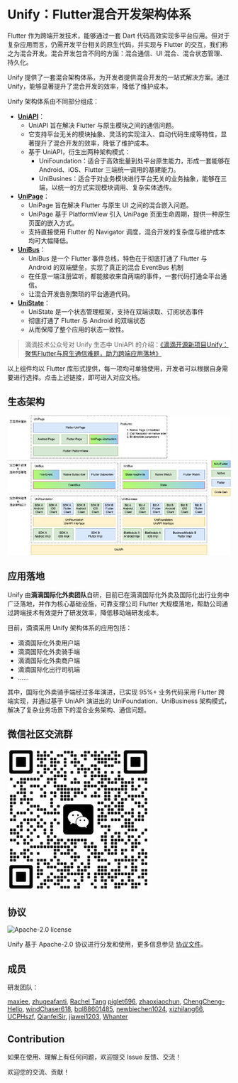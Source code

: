 # Unify：Flutter混合开发架构体系

Flutter 作为跨端开发技术，能够通过一套 Dart 代码高效实现多平台应用。但对于复杂应用而言，仍需开发平台相关的原生代码，并实现与 Flutter 的交互，我们称之为混合开发。混合开发包含不同的方面：混合通信、UI 混合、混合状态管理、持久化。

Unify 提供了一套混合架构体系，为开发者提供混合开发的一站式解决方案。通过 Unify，能够显著提升了混合开发的效率，降低了维护成本。

Unify 架构体系由不同部分组成：

- **[UniAPI](https://github.com/didi/Unify/tree/master/packages/unify_uni_api)**：
  - UniAPI 旨在解决 Flutter 与原生模块之间的通信问题。
  - 它支持平台无关的模块抽象、灵活的实现注入、自动代码生成等特性，显著提升了混合开发的效率，降低了维护成本。
  - 基于 UniAPI，衍生出两种架构模式：
    - UniFoundation：适合于高效批量到处平台原生能力，形成一套能够在 Android、iOS、Flutter 三端统一调用的基建能力。
    - UniBusines：适合于对业务模块进行平台无关的业务抽象，能够在三端，以统一的方式实现模块调用、复杂实体透传。
- **[UniPage](https://github.com/didi/Unify/tree/master/packages/unify_uni_page)**：
  - UniPage 旨在解决 Flutter 与原生 UI 之间的混合嵌入问题。
  - UniPage 基于 PlatformView 引入 UniPage 页面生命周期，提供一种原生页面的嵌入方式。
  - 支持直接使用 Flutter 的 Navigator 调度，混合开发的复杂度与维护成本均可大幅降低。
- **[UniBus](https://github.com/didi/Unify/tree/master/packages/unify_uni_bus)**：
  - UniBus 是一个 Flutter 事件总线，特色在于彻底打通了 Flutter 与 Android 的双端壁垒，实现了真正的混合 EventBus 机制 
  - 在任意一端注册监听，都能接收来自两端的事件，一套代码打通全平台通信。
  - 让混合开发告别繁琐的平台通道代码。
- **[UniState](https://github.com/didi/Unify/tree/master/packages/unify_uni_state)**：
  - UniState 是一个状态管理框架，支持在双端读取、订阅状态事件
  - 彻底打通了 Flutter 与 Android 的双端状态
  - 从而保障了整个应用的状态一致性。

> 滴滴技术公众号对 Unify 生态中 UniAPI 的介绍：[《滴滴开源新项目Unify：聚焦Flutter与原生通信难题，助力跨端应用落地》](https://mp.weixin.qq.com/s/Di8czdY3KCqDAYrzEvePrg)

以上组件均以 Flutter 库形式提供，每一项均可单独使用，开发者可以根据自身需要进行选择。点击上述链接，即可进入对应文档。

## 生态架构

![](doc/public/unify-arch-2025-05.png)

## 应用落地

Unify 由**滴滴国际化外卖团队**自研，目前已在滴滴国际化外卖及国际化出行业务中广泛落地，并作为核心基础设施，可靠支撑公司 Flutter 大规模落地，帮助公司通过跨端技术有效提升了研发效率，降低移动端研发成本。

目前，滴滴采用 Unify 架构体系的应用包括：

- 滴滴国际化外卖用户端
- 滴滴国际化外卖骑手端
- 滴滴国际化外卖商户端
- 滴滴国际化出行司机端
- ……

其中，国际化外卖骑手端经过多年演进，已实现 95%+ 业务代码采用 Flutter 跨端实现，并通过基于 UniAPI 演进出的 UniFoundation、UniBusiness 架构模式，解决了复杂业务场景下的混合业务架构、通信问题。

## 微信社区交流群

![](doc/public/wx.png)

## 协议

<img alt="Apache-2.0 license" src="https://www.apache.org/img/ASF20thAnniversary.jpg" width="128">

Unify 基于 Apache-2.0 协议进行分发和使用，更多信息参见 [协议文件](LICENSE)。

## 成员

研发团队：

[maxiee](https://github.com/maxiee),
[zhugeafanti](https://github.com/zhugeafanti),
[Rachel Tang](https://github.com/Rachel030219)
[piglet696](https://github.com/piglet696),
[zhaoxiaochun](https://github.com/zhaoxiaochun),
[ChengCheng-Hello](https://github.com/ChengCheng-Hello),
[windChaser618](https://github.com/windChaser618),
[bql88601485](https://github.com/bql88601485),
[newbiechen1024](https://github.com/newbiechen1024),
[xizhilang66](https://github.com/xizhilang66),
[UCPHszf](https://github.com/UCPHszf),
[QianfeiSir](https://github.com/QianfeiSir),
[jiawei1203](https://github.com/jiawei1203),
[Whanter](https://github.com/Whanter)

## Contribution

如果在使用、理解上有任何问题，欢迎提交 Issue 反馈、交流！

欢迎您的交流、贡献！

